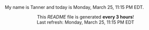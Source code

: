 My name is Tanner and today is Monday, March 25, 11:15 PM EDT.

<p align="center">This <i>README</i> file is generated <b>every 3 hours</b>!</br>Last refresh: Monday, March 25, 11:15 PM EDT<br /></p>
